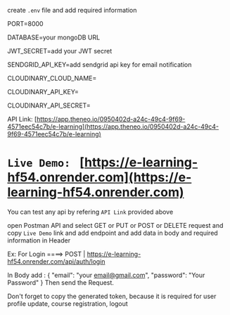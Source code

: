 create `.env` file and add required information

PORT=8000

DATABASE=your mongoDB URL

JWT_SECRET=add your JWT secret

SENDGRID_API_KEY=add sendgrid api key for email notification

CLOUDINARY_CLOUD_NAME=

CLOUDINARY_API_KEY=

CLOUDINARY_API_SECRET=


API Link: [https://app.theneo.io/0950402d-a24c-49c4-9f69-4571eec54c7b/e-learning](https://app.theneo.io/0950402d-a24c-49c4-9f69-4571eec54c7b/e-learning)


# `Live Demo: ` [https://e-learning-hf54.onrender.com](https://e-learning-hf54.onrender.com)

You can test any api by refering `API Link` provided above 

open Postman API and select GET or PUT or POST or DELETE request and copy `Live Demo` link and add endpoint and add data in body 
and required information in Header

Ex: For Login ====>  POST | https://e-learning-hf54.onrender.com/api/auth/login

In Body add : 
{
  "email": "your email@gmail.com",
  "password": "Your Password"
}
Then send the Request.

Don't forget to copy the generated token, because it is required for user profile update, course registration, logout
